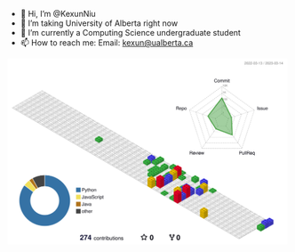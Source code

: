 - 👋 Hi, I’m @KexunNiu
- 👀 I’m  taking University of Alberta right now
- 🌱 I’m currently a Computing Science undergraduate student
- 📫 How to reach me: Email: kexun@ualberta.ca

<!---
KexunNiu/KexunNiu is a ✨ special ✨ repository because its `README.md` (this file) appears on your GitHub profile.
You can click the Preview link to take a look at your changes.
--->

![](./profile-3d-contrib/profile-gitblock.svg)
